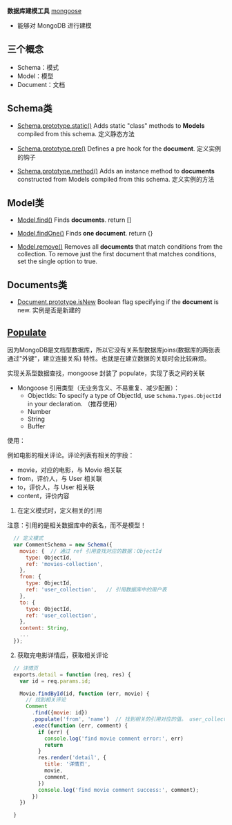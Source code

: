 **数据库建模工具** [mongoose](https://mongoosejs.com/docs/api.htm)
  - 能够对 MongoDB 进行建模


## 三个概念

- Schema：模式
- Model：模型
- Document：文档


## Schema类

  - [Schema.prototype.static()](https://mongoosejs.com/docs/api.html#schema_Schema-static)
  Adds static "class" methods to **Models** compiled from this schema.
  定义静态方法

  - [Schema.prototype.pre()](https://mongoosejs.com/docs/api.html#schema_Schema-pre)
  Defines a pre hook for the **document**.
  定义实例的钩子

  - [Schema.prototype.method()](https://mongoosejs.com/docs/api.html#schema_Schema-method)
  Adds an instance method to **documents** constructed from Models compiled from this schema.
  定义实例的方法


## Model类

  - [Model.find()](https://mongoosejs.com/docs/api.html#model_Model.find)
  Finds **documents**. return []

  - [Model.findOne()](https://mongoosejs.com/docs/api.html#model_Model.findOne)
  Finds **one document**. return {}

  - [Model.remove()](https://mongoosejs.com/docs/api.html#model_Model.remove)
  Removes all **documents** that match conditions from the collection. To remove just the first document that matches conditions, set the single option to true.

## Documents类

  - [Document.prototype.isNew](https://mongoosejs.com/docs/api.html#document_Document-isNew)
  Boolean flag specifying if the **document** is new.
  实例是否是新建的

## [Populate](https://mongoosejs.com/docs/populate.html)

因为MongoDB是文档型数据库，所以它没有关系型数据库joins(数据库的两张表通过"外键"，建立连接关系) 特性。也就是在建立数据的关联时会比较麻烦。

实现关系型数据查找，mongoose 封装了 populate，实现了表之间的关联

* Mongoose 引用类型（无业务含义、不易重复、减少配置）：
  * ObjectIds: To specify a type of ObjectId, use `Schema.Types.ObjectId` in your declaration. （推荐使用）
  * Number
  * String
  * Buffer

使用：

例如电影的相关评论。评论列表有相关的字段：
- movie，对应的电影，与 Movie 相关联
- from，评价人，与 User 相关联
- to，评价人，与 User 相关联
- content，评价内容

1. 在定义模式时，定义相关的引用

注意：引用的是相关数据库中的表名，而不是模型！
```js
  // 定义模式
  var CommentSchema = new Schema({
    movie: {  // 通过 ref 引用查找对应的数据：ObjectId
      type: ObjectId,
      ref: 'movies-collection',
    },
    from: {
      type: ObjectId,
      ref: 'user_collection',   // 引用数据库中的用户表
    },
    to: {
      type: ObjectId,
      ref: 'user_collection',
    },
    content: String,
    ...
  });

```

2. 获取完电影详情后，获取相关评论

```js
  // 详情页
  exports.detail = function (req, res) {
    var id = req.params.id;

    Movie.findById(id, function (err, movie) {
      // 找到相关评论
      Comment
        .find({movie: id})
        .populate('from', 'name')  // 找到相关的引用对应的值。 user_collection表中对应id记录的name
        .exec(function (err, comment) {
          if (err) {
            console.log('find movie comment error:', err)
            return
          }
          res.render('detail', {
            title: '详情页',
            movie,
            comment,
          })
          console.log('find movie comment success:', comment);
        })
    })

  }
```

